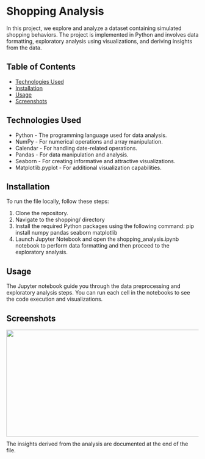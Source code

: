 # Shopping Analysis
In this project, we explore and analyze a dataset containing simulated shopping behaviors. The project is implemented in Python and involves data formatting, exploratory analysis using visualizations, and deriving insights from the data.

## Table of Contents
+ [Technologies Used](#Technologies-Used)
+ [Installation](#Installation)
+ [Usage](#Usage)
+ [Screenshots](#Screenshots)

## Technologies Used
+ Python - The programming language used for data analysis.
+ NumPy - For numerical operations and array manipulation.
+ Calendar - For handling date-related operations.
+ Pandas - For data manipulation and analysis.
+ Seaborn - For creating informative and attractive visualizations.
+ Matplotlib.pyplot - For additional visualization capabilities.

## Installation
To run the file locally, follow these steps:

1. Clone the repository.
2. Navigate to the shopping/ directory
3. Install the required Python packages using the following command:
   pip install numpy pandas seaborn matplotlib
4. Launch Jupyter Notebook and open the shopping_analysis.ipynb notebook to perform data formatting and then proceed to the exploratory analysis.

## Usage
The Jupyter notebook guide you through the data preprocessing and exploratory analysis steps. You can run each cell in the notebooks to see the code execution and visualizations.

## Screenshots
<div style="display: flex; flex-direction: row;">
  <img  style="margin-bottom: 10px;" src="" alt="" width="600" height="280">

</div>
The insights derived from the analysis are documented at the end of the file.



